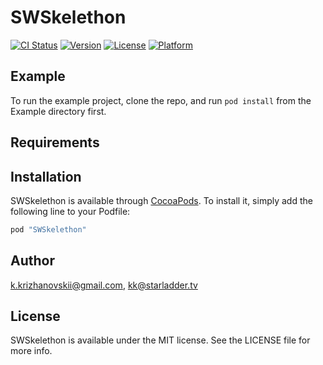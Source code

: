 # SWSkelethon

[![CI Status](http://img.shields.io/travis/k.krizhanovskii@gmail.com/SWSkelethon.svg?style=flat)](https://travis-ci.org/k.krizhanovskii@gmail.com/SWSkelethon)
[![Version](https://img.shields.io/cocoapods/v/SWSkelethon.svg?style=flat)](http://cocoapods.org/pods/SWSkelethon)
[![License](https://img.shields.io/cocoapods/l/SWSkelethon.svg?style=flat)](http://cocoapods.org/pods/SWSkelethon)
[![Platform](https://img.shields.io/cocoapods/p/SWSkelethon.svg?style=flat)](http://cocoapods.org/pods/SWSkelethon)

## Example

To run the example project, clone the repo, and run `pod install` from the Example directory first.

## Requirements

## Installation

SWSkelethon is available through [CocoaPods](http://cocoapods.org). To install
it, simply add the following line to your Podfile:

```ruby
pod "SWSkelethon"
```

## Author

k.krizhanovskii@gmail.com, kk@starladder.tv

## License

SWSkelethon is available under the MIT license. See the LICENSE file for more info.
